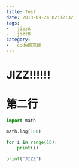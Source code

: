 ```yaml
---
title: Test
date: 2013-09-24 02:12:32
tags:
-   jizzA
-   jizzB
category:
-   code備忘錄
---
```



# JIZZ!!!!!!
# 第二行

``` python
import math

math.log(100)

for i in range(10):
    print(i)

print("JIZZ")
```
